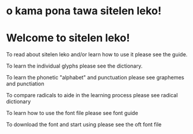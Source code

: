 # o kama pona tawa sitelen leko!
# Welcome to sitelen leko!

To read about sitelen leko and/or learn how to use it please see the guide.

To learn the individual glyphs please see the dictionary.

To learn the phonetic "alphabet" and punctuation please see graphemes and punctiation

To compare radicals to aide in the learning process please see radical dictionary

To learn how to use the font file please see font guide

To download the font and start using please see the oft font file

